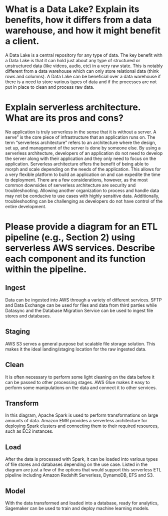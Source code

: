 # What is a Data Lake? Explain its benefits, how it differs from a data warehouse, and how it might benefit a client.  
A Data Lake is a central repository for any type of data. The key benefit with a Data Lake is that it can hold just about any type of structured or unstructured data (like videos, audio, etc) in a very raw state. This is notably different from a data warehouse which can only store relational data (think rows and columns). A Data Lake can be beneficial over a data warehouse if there is a need to store various types of data and if the processes are not put in place to clean and process raw data. 
# Explain serverless architecture.  What are its pros and cons? 
No application is truly serverless in the sense that it is without a server. A serve” is the core piece of infrastructure that an application runs on. The term “serverless architecture” refers to an architecture where the design, set up, and management of the server is done by someone else. By using a serverless architecture, developers of an application do not need to develop the server along with their application and they only need to focus on the application. Serverless architecture offers the benefit of being able to morph and scale depending on the needs of the application. This allows for a very flexible platform to build an application on and can expedite the time to deployment. There are a few considerations, however, as the most common downsides of serverless architecture are security and troubleshooting. Allowing another organization to process and handle data may not be conducive to use cases with highly sensitive data. Additionally, troubleshooting can be challenging as developers do not have control of the entire development. 
# Please provide a diagram for an ETL pipeline (e.g., Section 2) using serverless AWS services. Describe each component and its function within the pipeline. 
## Ingest 
Data can be ingested into AWS through a variety of different services. SFTP and Data Exchange can be used for files and data from third parties while Datasync and the Database Migration Service can be used to ingest file stores and databases.
## Staging
AWS S3 serves a general purpose but scalable file storage solution. This makes it the ideal landing/staging location for the raw ingested data. 
## Clean 
It is often necessary to perform some light cleaning on the data before it can be passed to other processing stages. AWS Glue makes it easy to perform some manipulations on the data and connect it to other services.
## Transform
In this diagram, Apache Spark is used to perform transformations on large amounts of data. Amazon EMR provides a serverless architecture for deploying Spark clusters and connecting them to their required resources, such as EC2 instances. 
## Load
After the data is processed with Spark, it can be loaded into various types of file stores and databases depending on the use case. Listed in the diagram are just a few of the options that would support this serverless ETL pipeline including Amazon Redshift Serverless, DynamoDB, EFS and S3. 
## Model
With the data transformed and loaded into a database, ready for analytics, Sagemaker can be used to train and deploy machine learning models. 